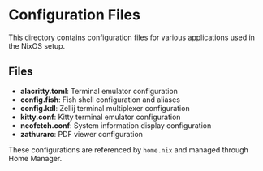 # Configuration Files

This directory contains configuration files for various applications used in the NixOS setup.

## Files

- **alacritty.toml**: Terminal emulator configuration
- **config.fish**: Fish shell configuration and aliases
- **config.kdl**: Zellij terminal multiplexer configuration
- **kitty.conf**: Kitty terminal emulator configuration
- **neofetch.conf**: System information display configuration
- **zathurarc**: PDF viewer configuration

These configurations are referenced by `home.nix` and managed through Home Manager.